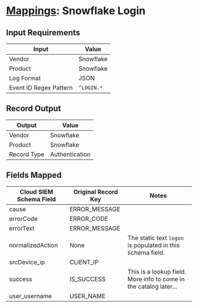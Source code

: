 # [Mappings](README.md): Snowflake Login

## Input Requirements

|Input|Value|
|-----|-----|
|Vendor|Snowflake|
|Product|Snowflake|
|Log Format|JSON|
|Event ID Regex Pattern|`^LOGIN.*`|

## Record Output

|Output|Value|
|------|-----|
|Vendor|Snowflake|
|Product|Snowflake|
|Record Type|Authentication|

## Fields Mapped

|Cloud SIEM Schema Field|Original Record Key|Notes|
|-----------------------|-------------------|-----|
|cause|ERROR_MESSAGE||
|errorCode|ERROR_CODE||
|errorText|ERROR_MESSAGE||
|normalizedAction|None|The static text `logon` is populated in this schema field.|
|srcDevice_ip|CLIENT_IP||
|success|IS_SUCCESS|This is a lookup field. More info to come in the catalog later...|
|user_username|USER_NAME||

